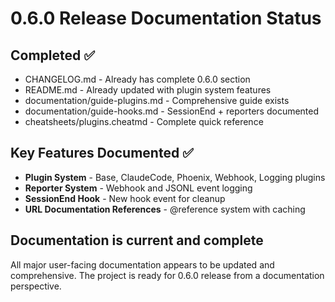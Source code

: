 # 0.6.0 Release Documentation Status

## Completed ✅
- CHANGELOG.md - Already has complete 0.6.0 section
- README.md - Already updated with plugin system features  
- documentation/guide-plugins.md - Comprehensive guide exists
- documentation/guide-hooks.md - SessionEnd + reporters documented
- cheatsheets/plugins.cheatmd - Complete quick reference

## Key Features Documented ✅
- **Plugin System** - Base, ClaudeCode, Phoenix, Webhook, Logging plugins
- **Reporter System** - Webhook and JSONL event logging
- **SessionEnd Hook** - New hook event for cleanup
- **URL Documentation References** - @reference system with caching

## Documentation is current and complete
All major user-facing documentation appears to be updated and comprehensive. The project is ready for 0.6.0 release from a documentation perspective.